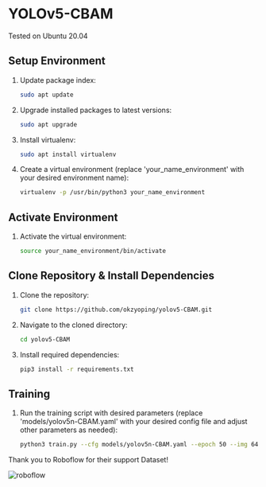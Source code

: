 # YOLOv5-CBAM

Tested on Ubuntu 20.04

## Setup Environment

1. Update package index:
    ```bash
    sudo apt update
    ```

2. Upgrade installed packages to latest versions:
    ```bash
    sudo apt upgrade
    ```

3. Install virtualenv:
    ```bash
    sudo apt install virtualenv
    ```

4. Create a virtual environment (replace 'your_name_environment' with your desired environment name):
    ```bash
    virtualenv -p /usr/bin/python3 your_name_environment
    ```

## Activate Environment

1. Activate the virtual environment:
    ```bash
    source your_name_environment/bin/activate
    ```

## Clone Repository & Install Dependencies

1. Clone the repository:
    ```bash
    git clone https://github.com/okzyoping/yolov5-CBAM.git
    ```

2. Navigate to the cloned directory:
    ```bash
    cd yolov5-CBAM
    ```

3. Install required dependencies:
    ```bash
    pip3 install -r requirements.txt
    ```

## Training

1. Run the training script with desired parameters (replace 'models/yolov5n-CBAM.yaml' with your desired config file and adjust other parameters as needed):
    ```bash
    python3 train.py --cfg models/yolov5n-CBAM.yaml --epoch 50 --img 640 --data your_custom_dataset
    ```


Thank you to Roboflow for their support Dataset!

![roboflow](https://github.com/okzyoping/yolov5-CBAM/assets/154805738/62872460-4e1e-4d5f-82f5-af6891af8d7c)

